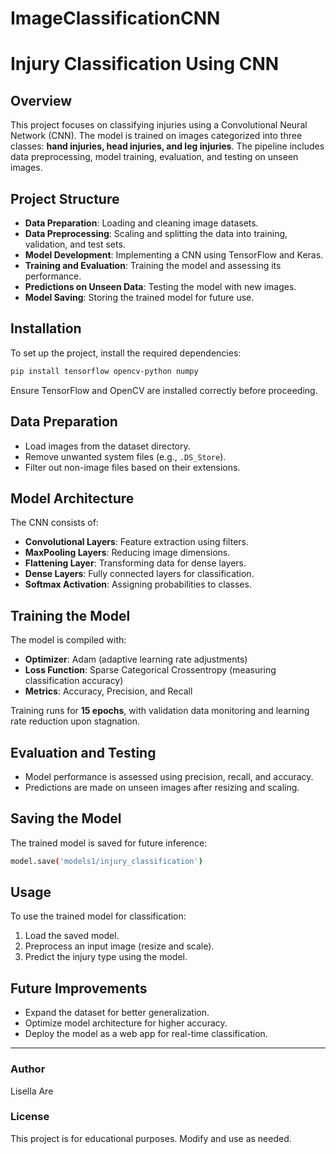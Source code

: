 # ImageClassificationCNN

# Injury Classification Using CNN

## Overview
This project focuses on classifying injuries using a Convolutional Neural Network (CNN). The model is trained on images categorized into three classes: **hand injuries, head injuries, and leg injuries**. The pipeline includes data preprocessing, model training, evaluation, and testing on unseen images.

## Project Structure
- **Data Preparation**: Loading and cleaning image datasets.
- **Data Preprocessing**: Scaling and splitting the data into training, validation, and test sets.
- **Model Development**: Implementing a CNN using TensorFlow and Keras.
- **Training and Evaluation**: Training the model and assessing its performance.
- **Predictions on Unseen Data**: Testing the model with new images.
- **Model Saving**: Storing the trained model for future use.

## Installation
To set up the project, install the required dependencies:
```sh
pip install tensorflow opencv-python numpy
```
Ensure TensorFlow and OpenCV are installed correctly before proceeding.

## Data Preparation
- Load images from the dataset directory.
- Remove unwanted system files (e.g., `.DS_Store`).
- Filter out non-image files based on their extensions.

## Model Architecture
The CNN consists of:
- **Convolutional Layers**: Feature extraction using filters.
- **MaxPooling Layers**: Reducing image dimensions.
- **Flattening Layer**: Transforming data for dense layers.
- **Dense Layers**: Fully connected layers for classification.
- **Softmax Activation**: Assigning probabilities to classes.

## Training the Model
The model is compiled with:
- **Optimizer**: Adam (adaptive learning rate adjustments)
- **Loss Function**: Sparse Categorical Crossentropy (measuring classification accuracy)
- **Metrics**: Accuracy, Precision, and Recall

Training runs for **15 epochs**, with validation data monitoring and learning rate reduction upon stagnation.

## Evaluation and Testing
- Model performance is assessed using precision, recall, and accuracy.
- Predictions are made on unseen images after resizing and scaling.

## Saving the Model
The trained model is saved for future inference:
```sh
model.save('models1/injury_classification')
```

## Usage
To use the trained model for classification:
1. Load the saved model.
2. Preprocess an input image (resize and scale).
3. Predict the injury type using the model.

## Future Improvements
- Expand the dataset for better generalization.
- Optimize model architecture for higher accuracy.
- Deploy the model as a web app for real-time classification.

---
### Author
Lisella Are

### License
This project is for educational purposes. Modify and use as needed.

